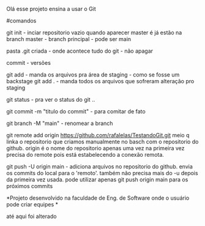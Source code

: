 Olá esse projeto ensina a usar o Git

#comandos

git init - inciar repositorio vazio
quando aparecer master é já estão na branch master - branch principal - pode ser main

pasta .git criada - onde acontece tudo do git - não apagar

commit - versões

git add - manda os arquivos pra área de staging - como se fosse um backstage
git add . - manda todos os arquivos que sofreram alteração pro staging

git status - pra ver o status do git ..

git commit -m "titulo do commit" - para comitar de fato

git branch -M "main" - renomear a branch

git remote add origin https://github.com/rafalelas/TestandoGit.git
meio q linka o repositorio que criamos manualmente no basch com o repositorio do github. origin é o nome do repositorio
apenas uma vez na primeira vez precisa do remote pois está estabelecendo a conexão remota.

git push -U origin main - adiciona arquivos no repositorio do github. envia os commits do local para o 'remoto'.
também não precisa mais do -u depois da primeira vez usada. pode utilizar apenas git push origin main para os próximos commits

*Projeto desenvolvido na faculdade de Eng. de Software onde o usuário pode criar equipes *

até aqui foi alterado